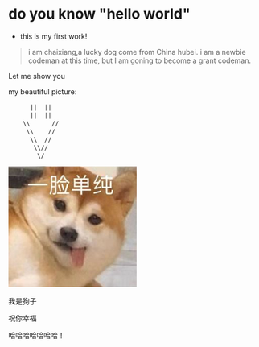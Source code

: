 # do you know "hello world"

* this is my first work!

> i am chaixiang,a lucky dog come from China hubei.
> i am a newbie codeman at this time,
> but I am goning to become a grant codeman.

Let me show you

my beautiful picture:

          ||  ||
          ||  ||
        \\      //
         \\    //
          \\  //
           \\//
            \/

![chaixiang](source/picture/dog.jpg)

我是狗子

祝你幸福

哈哈哈哈哈哈哈！
